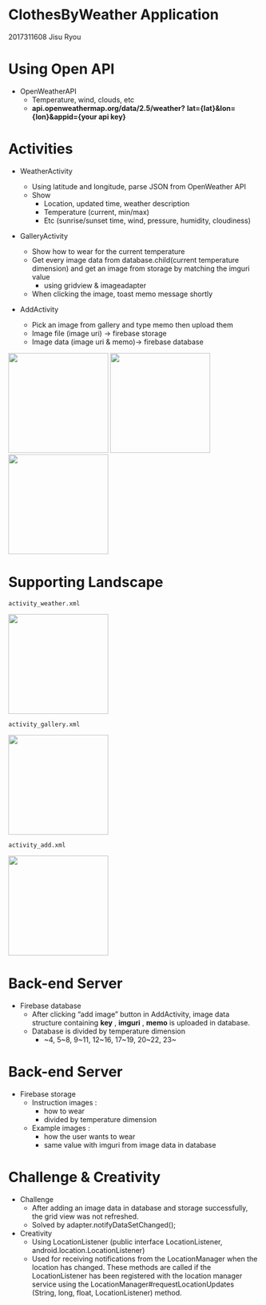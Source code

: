 # ClothesByWeather Application

2017311608 Jisu Ryou


# Using Open API

- OpenWeatherAPI
    - Temperature, wind, clouds, etc
    - **api.openweathermap.org/data/2.5/weather?**
       **lat={lat}&lon={lon}&appid={your api key}**


# Activities

- WeatherActivity
    - Using latitude and longitude,
       parse JSON from OpenWeather API
    - Show
       - Location, updated time, weather description
       - Temperature (current, min/max)
       - Etc (sunrise/sunset time, wind, pressure,
          humidity, cloudiness)

- GalleryActivity
    - Show how to wear for the current temperature
    - Get every image data from database.child(current
       temperature dimension) and get an image from storage
       by matching the imguri value
       - using gridview & imageadapter
    - When clicking the image,
       toast memo message shortly

- AddActivity
    - Pick an image from gallery and type memo
       then upload them
    - Image file (image uri) -> firebase storage
    - Image data (image uri & memo)-> firebase database
    
<div>
    <img width="200" src="https://user-images.githubusercontent.com/38908158/88668490-ab837f80-d11d-11ea-8c3d-f705ace99d97.png">
    <img width="200" src="https://user-images.githubusercontent.com/38908158/88668536-b6d6ab00-d11d-11ea-9354-587a36cfdc0a.png">
    <img width="200" src="https://user-images.githubusercontent.com/38908158/88668552-bb02c880-d11d-11ea-889c-4ce4db3defde.png">
</div>

# Supporting Landscape

```
activity_weather.xml
```
<div>
    <img height="200" src="https://user-images.githubusercontent.com/38908158/88668559-bf2ee600-d11d-11ea-899a-cd2f62f1a516.png">
</div>

```
activity_gallery.xml
```
<div>
    <img height="200" src="https://user-images.githubusercontent.com/38908158/88668567-c1914000-d11d-11ea-9b41-81450309ca59.png">
</div>

```
activity_add.xml
```
<div>
    <img height="200" src="https://user-images.githubusercontent.com/38908158/88668582-c524c700-d11d-11ea-8732-ac1f9d7784ba.png">
</div>


# Back-end Server

- Firebase database
    - After clicking “add image” button in AddActivity, image data structure
       containing **key** , **imguri** , **memo** is uploaded in database.
    - Database is divided by
       temperature dimension
       - ~4, 5~8, 9~11, 12~16, 17~19,
          20~22, 23~


# Back-end Server

- Firebase storage
    - Instruction images :
       - how to wear
       - divided by temperature dimension
    - Example images :
       - how the user wants to wear
       - same value with imguri from
          image data in database


# Challenge & Creativity

- Challenge
    - After adding an image data in database and storage successfully,
       the grid view was not refreshed.
    - Solved by adapter.notifyDataSetChanged();
- Creativity
    - Using LocationListener
       (public interface LocationListener, android.location.LocationListener)
    - Used for receiving notifications from the LocationManager when the location has
       changed. These methods are called if the LocationListener has been registered with
       the location manager service using the LocationManager#requestLocationUpdates
       (String, long, float, LocationListener) method.



